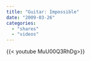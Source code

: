 ```yaml
---
title: "Guitar: Impossible"
date: "2009-03-26"
categories:
  - "shares"
  - "videos"
---
```


<div style="width: 70vw;">{{< youtube MuU00Q3RhDg>}}</div>

